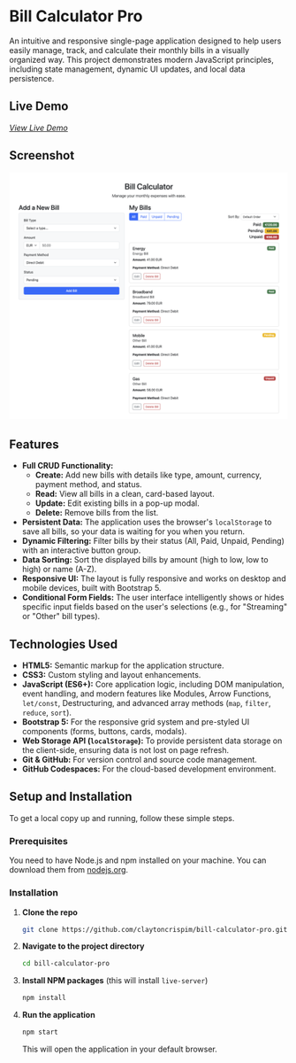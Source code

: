 # Bill Calculator Pro

An intuitive and responsive single-page application designed to help users easily manage, track, and calculate their monthly bills in a visually organized way. This project demonstrates modern JavaScript principles, including state management, dynamic UI updates, and local data persistence.

## Live Demo

*[View Live Demo](https://claytoncrispim.github.io/bill-calculator-pro/)*

## Screenshot

![A screenshot of the Bill Calculator application showing the main interface with a list of bills and totals.](./screenshot.png)

## Features

- **Full CRUD Functionality:**
  - **Create:** Add new bills with details like type, amount, currency, payment method, and status.
  - **Read:** View all bills in a clean, card-based layout.
  - **Update:** Edit existing bills in a pop-up modal.
  - **Delete:** Remove bills from the list.
- **Persistent Data:** The application uses the browser's `localStorage` to save all bills, so your data is waiting for you when you return.
- **Dynamic Filtering:** Filter bills by their status (All, Paid, Unpaid, Pending) with an interactive button group.
- **Data Sorting:** Sort the displayed bills by amount (high to low, low to high) or name (A-Z).
- **Responsive UI:** The layout is fully responsive and works on desktop and mobile devices, built with Bootstrap 5.
- **Conditional Form Fields:** The user interface intelligently shows or hides specific input fields based on the user's selections (e.g., for "Streaming" or "Other" bill types).

## Technologies Used

- **HTML5:** Semantic markup for the application structure.
- **CSS3:** Custom styling and layout enhancements.
- **JavaScript (ES6+):** Core application logic, including DOM manipulation, event handling, and modern features like Modules, Arrow Functions, `let/const`, Destructuring, and advanced array methods (`map`, `filter`, `reduce`, `sort`).
- **Bootstrap 5:** For the responsive grid system and pre-styled UI components (forms, buttons, cards, modals).
- **Web Storage API (`localStorage`):** To provide persistent data storage on the client-side, ensuring data is not lost on page refresh.
- **Git & GitHub:** For version control and source code management.
- **GitHub Codespaces:** For the cloud-based development environment.

## Setup and Installation

To get a local copy up and running, follow these simple steps.

### Prerequisites

You need to have Node.js and npm installed on your machine. You can download them from [nodejs.org](https://nodejs.org/).

### Installation

1.  **Clone the repo**
    ```sh
    git clone https://github.com/claytoncrispim/bill-calculator-pro.git
    ```
2.  **Navigate to the project directory**
    ```sh
    cd bill-calculator-pro
    ```
3.  **Install NPM packages** (this will install `live-server`)
    ```sh
    npm install
    ```
4.  **Run the application**
    ```sh
    npm start
    ```
    This will open the application in your default browser.
